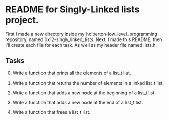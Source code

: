 # README for Singly-Linked lists project.

First I made a new directory inside my holberton-low_level_programming repository,
named 0x12-singly_linked_lists. 
Next, I made this README, then I'll create each file for each task.
As well as my header file named lists.h.

## Tasks

0. Write a function that prints all the elements of a list_t list.

1. Write a function that returns the number of elements in a linked list_t list.

2. Write a function that adds a new node at the beginning of a list_t list.

3. Write a function that adds a new node at the end of a list_t list.

4. Write a function that frees a list_t list.
